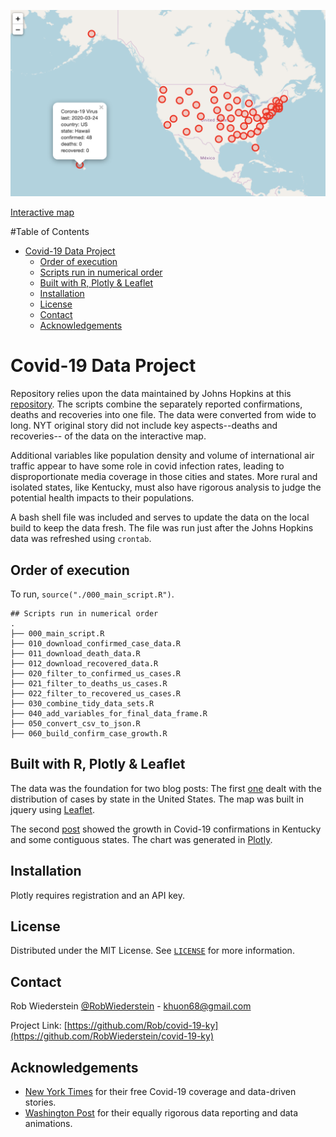 <p align="center">
<img src="covid_19_map.png" width="700"/>
</p>

[Interactive map](https://www.robwiederstein.org/blog/2020/3/14/us-corona-virus-cases)

<!-- TOC depthFrom:1 depthTo:6 withLinks:1 updateOnSave:1 orderedList:0 -->

#Table of Contents

- [Covid-19 Data Project](#covid-19-data-project)
	- [Order of execution](#order-of-execution)
	- [Scripts run in numerical order](#scripts-run-in-numerical-order)
	- [Built with R, Plotly & Leaflet](#built-with-r-plotly-leaflet)
	- [Installation](#installation)
	- [License](#license)
	- [Contact](#contact)
	- [Acknowledgements](#acknowledgements)

<!-- /TOC -->

# Covid-19 Data Project

Repository relies upon the data maintained by Johns Hopkins at this [repository](https://github.com/CSSEGISandData/COVID-19). The scripts combine the separately reported confirmations, deaths and recoveries into one file.  The data were converted from wide to long.  NYT original story did not include key aspects--deaths and recoveries-- of the data on the interactive map.  

Additional variables like population density and volume of international air traffic appear to have some role in covid infection rates, leading to disproportionate media coverage in those cities and states.  More rural and isolated states, like Kentucky, must also have rigorous analysis to judge the potential health impacts to their populations.

A bash shell file was included and serves to update the data on the local build to keep the data fresh. The file was run just after the Johns Hopkins data was refreshed using `crontab`.

## Order of execution

To run, `source("./000_main_script.R")`.
```
## Scripts run in numerical order
.
├── 000_main_script.R
├── 010_download_confirmed_case_data.R
├── 011_download_death_data.R
├── 012_download_recovered_data.R
├── 020_filter_to_confirmed_us_cases.R
├── 021_filter_to_deaths_us_cases.R
├── 022_filter_to_recovered_us_cases.R
├── 030_combine_tidy_data_sets.R
├── 040_add_variables_for_final_data_frame.R
├── 050_convert_csv_to_json.R
├── 060_build_confirm_case_growth.R
```

## Built with R, Plotly & Leaflet

The data was the foundation for two blog posts: The first [one](https://www.robwiederstein.org/blog/2020/3/14/us-corona-virus-cases) dealt with the distribution of cases by state in the United States. The map was built in jquery using [Leaflet](https://leafletjs.com).

The second [post](https://www.robwiederstein.org/blog/2020/3/20/kentucky-covid-19-cases) showed the growth in Covid-19 confirmations in Kentucky and some contiguous states. The chart was generated in [Plotly](https://plotly.com).

## Installation

Plotly requires registration and an API key.

<!-- LICENSE -->
## License

Distributed under the MIT License. See [`LICENSE`](LICENSE.md) for more information.


## Contact

Rob Wiederstein [@RobWiederstein](https://twitter.com/RobWiederstein) - khuon68@gmail.com

Project Link: [https://github.com/Rob/covid-19-ky](https://github.com/RobWiederstein/covid-19-ky)


<!-- ACKNOWLEDGEMENTS -->
## Acknowledgements
* [New York Times](https://www.nytimes.com) for their free Covid-19 coverage and data-driven stories.
* [Washington Post](https://www.washingtonpost.com) for their equally rigorous data reporting and data animations.
